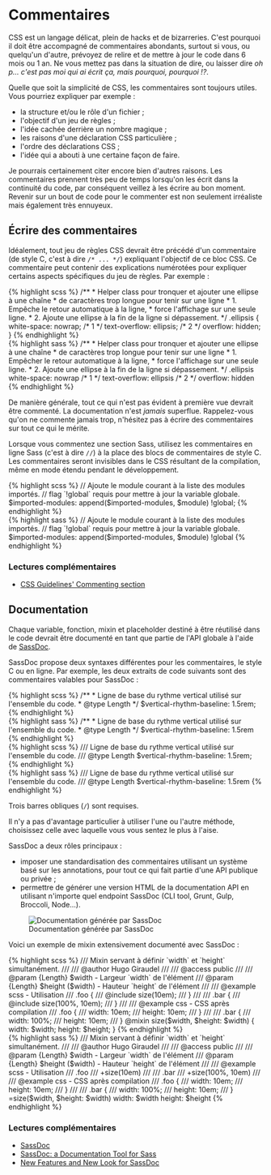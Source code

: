 
# Commentaires

CSS est un langage délicat, plein de hacks et de bizarreries. C'est pourquoi il doit être accompagné de commentaires abondants, surtout si vous, ou quelqu'un d'autre, prévoyez de relire et de mettre à jour le code dans 6 mois ou 1 an. Ne vous mettez pas dans la situation de dire, ou laisser dire *oh p... c'est pas moi qui ai écrit ça, mais pourquoi, pourquoi&nbsp;!?*.

Quelle que soit la simplicité de CSS, les commentaires sont toujours utiles. Vous pourriez expliquer par exemple&nbsp;:

* la structure et/ou le rôle d'un fichier&nbsp;;
* l'objectif d'un jeu de règles&nbsp;;
* l'idée cachée derrière un nombre magique&nbsp;;
* les raisons d'une déclaration CSS particulière&nbsp;;
* l'ordre des déclarations CSS&nbsp;;
* l'idée qui a abouti à une certaine façon de faire.

Je pourrais certainement citer encore bien d'autres raisons. Les commentaires prennent très peu de temps lorsqu'on les écrit dans la continuité du code, par conséquent veillez à les écrire au bon moment. Revenir sur un bout de code pour le commenter est non seulement irréaliste mais également très ennuyeux.





## Écrire des commentaires

Idéalement, tout jeu de règles CSS devrait être précédé d'un commentaire (de style C, c'est à dire `/* ... */`) expliquant l'objectif de ce bloc CSS. Ce commentaire peut contenir des explications numérotées pour expliquer certains aspects spécifiques du jeu de règles. Par exemple&nbsp;:

<div class="code-block">
  <div class="code-block__wrapper" data-syntax="scss">
{% highlight scss %}
/**
 * Helper class pour tronquer et ajouter une ellipse à une chaîne
 * de caractères trop longue pour tenir sur une ligne
 * 1. Empêche le retour automatique à la ligne,
 * force l'affichage sur une seule ligne.
 * 2. Ajoute une ellipse à la fin de la ligne si dépassement.
 */
.ellipsis {
  white-space: nowrap; /* 1 */
  text-overflow: ellipsis; /* 2 */
  overflow: hidden;
}
{% endhighlight %}
  </div>
  <div class="code-block__wrapper" data-syntax="sass">
{% highlight sass %}
/**
 * Helper class pour tronquer et ajouter une ellipse à une chaîne
 * de caractères trop longue pour tenir sur une ligne
 * 1. Empêcher le retour automatique à la ligne,
 * force l'affichage sur une seule ligne.
 * 2. Ajoute une ellipse à la fin de la ligne si dépassement.
 */
.ellipsis
  white-space: nowrap /* 1 */
  text-overflow: ellipsis /* 2 */
  overflow: hidden
{% endhighlight %}
  </div>
</div>

De manière générale, tout ce qui n'est pas évident à première vue devrait être commenté. La documentation n'est *jamais* superflue. Rappelez-vous qu'on ne commente jamais trop, n'hésitez pas à écrire des commentaires sur tout ce qui le mérite.

Lorsque vous commentez une section Sass, utilisez les commentaires en ligne Sass (c'est à dire `//`) à la place des blocs de commentaires de style C. Les commentaires seront invisibles dans le CSS résultant de la compilation, même en mode étendu pendant le développement.

<div class="code-block">
  <div class="code-block__wrapper" data-syntax="scss">
{% highlight scss %}
// Ajoute le module courant à la liste des modules importés.
// flag `!global` requis pour mettre à jour la variable globale.
$imported-modules: append($imported-modules, $module) !global;
{% endhighlight %}
  </div>
  <div class="code-block__wrapper" data-syntax="sass">
{% highlight sass %}
// Ajoute le module courant à la liste des modules importés.
// flag `!global` requis pour mettre à jour la variable globale.
$imported-modules: append($imported-modules, $module) !global
{% endhighlight %}
  </div>
</div>



### Lectures complémentaires

* [CSS Guidelines' Commenting section](http://cssguidelin.es/#commenting)






## Documentation

Chaque variable, fonction, mixin et placeholder destiné à être réutilisé dans le code devrait être documenté en tant que partie de l'API globale à l'aide de [SassDoc](http://sassdoc.com).

SassDoc propose deux syntaxes différentes pour les commentaires, le style C ou en ligne. Par exemple, les deux extraits de code suivants sont des commentaires valables pour SassDoc&nbsp;:

<div class="code-block">
  <div class="code-block__wrapper" data-syntax="scss">
{% highlight scss %}
/**
 * Ligne de base du rythme vertical utilisé sur l'ensemble du code.
 * @type Length
 */
$vertical-rhythm-baseline: 1.5rem;
{% endhighlight %}
  </div>
  <div class="code-block__wrapper" data-syntax="sass">
{% highlight sass %}
/**
 * Ligne de base du rythme vertical utilisé sur l'ensemble du code.
 * @type Length
 */
$vertical-rhythm-baseline: 1.5rem
{% endhighlight %}
  </div>
</div>

<div class="code-block">
  <div class="code-block__wrapper" data-syntax="scss">
{% highlight scss %}
/// Ligne de base du rythme vertical utilisé sur l'ensemble du code.
/// @type Length
$vertical-rhythm-baseline: 1.5rem;
{% endhighlight %}
  </div>
  <div class="code-block__wrapper" data-syntax="sass">
{% highlight sass %}
/// Ligne de base du rythme vertical utilisé sur l'ensemble du code.
/// @type Length
$vertical-rhythm-baseline: 1.5rem
{% endhighlight %}
  </div>
</div>

<div class="note">
  <p>Trois barres obliques (<code>/</code>) sont requises.</p>
</div>

Il n'y a pas d'avantage particulier à utiliser l'une ou l'autre méthode, choisissez celle avec laquelle vous vous sentez le plus à l'aise.

SassDoc a deux rôles principaux&nbsp;:

* imposer une standardisation des commentaires utilisant un système basé sur les annotations, pour tout ce qui fait partie d'une API publique ou privée&nbsp;;
* permettre de générer une version HTML de la documentation API en utilisant n'importe quel endpoint SassDoc (CLI tool, Grunt, Gulp, Broccoli, Node...).

<figure role="group">
<img alt="Documentation générée par SassDoc"
     sizes="100vw"
     srcset="/assets/images/sassdoc-preview_small.png  540w,
             /assets/images/sassdoc-preview_medium.png 900w,
             /assets/images/sassdoc-preview_large.png 1200w,
             /assets/images/sassdoc-preview_huge.png  1590w" />
<figcaption>Documentation générée par SassDoc</figcaption>
</figure>

Voici un exemple de mixin extensivement documenté avec SassDoc&nbsp;:

<div class="code-block">
  <div class="code-block__wrapper" data-syntax="scss">
{% highlight scss %}
/// Mixin servant à définir `width` et `height` simultanément.
///
/// @author Hugo Giraudel
///
/// @access public
///
/// @param {Length} $width - Largeur `width` de l'élément
/// @param {Length} $height ($width) - Hauteur `height` de l'élément
///
/// @example scss - Utilisation
///   .foo {
///     @include size(10em);
///   }
///
///   .bar {
///     @include size(100%, 10em);
///   }
///
/// @example css - CSS après compilation
///   .foo {
///     width: 10em;
///     height: 10em;
///   }
///
///   .bar {
///     width: 100%;
///     height: 10em;
///   }
@mixin size($width, $height: $width) {
  width: $width;
  height: $height;
}
{% endhighlight %}
  </div>
  <div class="code-block__wrapper" data-syntax="sass">
{% highlight sass %}
/// Mixin servant à définir `width` et `height` simultanément.
///
/// @author Hugo Giraudel
///
/// @access public
///
/// @param {Length} $width - Largeur `width` de l'élément
/// @param {Length} $height ($width) - Hauteur `height` de l'élément
///
/// @example scss - Utilisation
///   .foo
///     +size(10em)
///
///   .bar
///     +size(100%, 10em)
///
/// @example css - CSS après compilation
///   .foo {
///     width: 10em;
///     height: 10em;
///   }
///
///   .bar {
///     width: 100%;
///     height: 10em;
///   }
=size($width, $height: $width)
  width: $width
  height: $height
{% endhighlight %}
  </div>
</div>



### Lectures complémentaires

* [SassDoc](http://sassdoc.com)
* [SassDoc: a Documentation Tool for Sass](http://www.sitepoint.com/sassdoc-documentation-tool-sass/)
* [New Features and New Look for SassDoc](http://webdesign.tutsplus.com/articles/new-features-and-a-new-look-for-sassdoc--cms-21914)
